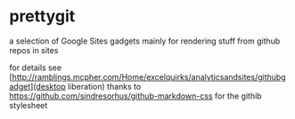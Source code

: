 # prettygit
a selection of Google Sites gadgets mainly for rendering stuff from github repos in sites

for details see [http://ramblings.mcpher.com/Home/excelquirks/analyticsandsites/githubgadget](desktop liberation)
thanks to https://github.com/sindresorhus/github-markdown-css for the githib stylesheet 
